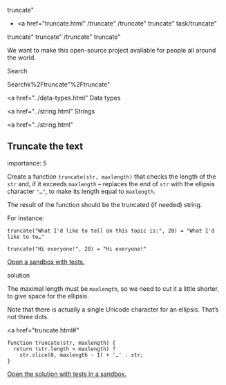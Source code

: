 truncate"

- <a href="truncate.html"
  /truncate"
  /truncate"
  truncate"
  task/truncate"

<!-- -->

truncate"
truncate"
/truncate"
truncate"

We want to make this open-source project available for people all around the world.

Search

Searchk%2Ftruncate"%2Ftruncate" </a>

<a href="../data-types.html" Data types</span></a>

<a href="../string.html" Strings</span></a>

<a href="../string.html"

## Truncate the text

<span class="task__importance" title="How important is the task, from 1 to 5">importance: 5</span>

Create a function `truncate(str, maxlength)` that checks the length of the `str` and, if it exceeds `maxlength` – replaces the end of `str` with the ellipsis character `"…"`, to make its length equal to `maxlength`.

The result of the function should be the truncated (if needed) string.

For instance:

    truncate("What I'd like to tell on this topic is:", 20) = "What I'd like to te…"

    truncate("Hi everyone!", 20) = "Hi everyone!"

[Open a sandbox with tests.](https://plnkr.co/edit/bGScEEQPA6rNwF1R?p=preview)

solution

The maximal length must be `maxlength`, so we need to cut it a little shorter, to give space for the ellipsis.

Note that there is actually a single Unicode character for an ellipsis. That’s not three dots.

<a href="truncate.html#"
<a href="truncate.html#" class="toolbar__button toolbar__button_edit" title="open in sandbox"></a>

    function truncate(str, maxlength) {
      return (str.length > maxlength) ?
        str.slice(0, maxlength - 1) + '…' : str;
    }

[Open the solution with tests in a sandbox.](https://plnkr.co/edit/qkJLsMAZO5MsjwF3?p=preview)
